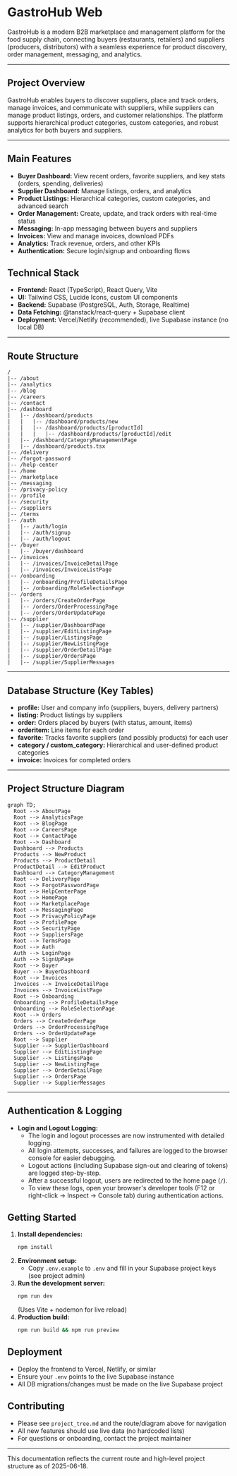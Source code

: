 # GastroHub Web

GastroHub is a modern B2B marketplace and management platform for the food supply chain, connecting buyers (restaurants, retailers) and suppliers (producers, distributors) with a seamless experience for product discovery, order management, messaging, and analytics.

---

## Project Overview

GastroHub enables buyers to discover suppliers, place and track orders, manage invoices, and communicate with suppliers, while suppliers can manage product listings, orders, and customer relationships. The platform supports hierarchical product categories, custom categories, and robust analytics for both buyers and suppliers.

---

## Main Features

- **Buyer Dashboard:** View recent orders, favorite suppliers, and key stats (orders, spending, deliveries)
- **Supplier Dashboard:** Manage listings, orders, and analytics
- **Product Listings:** Hierarchical categories, custom categories, and advanced search
- **Order Management:** Create, update, and track orders with real-time status
- **Messaging:** In-app messaging between buyers and suppliers
- **Invoices:** View and manage invoices, download PDFs
- **Analytics:** Track revenue, orders, and other KPIs
- **Authentication:** Secure login/signup and onboarding flows

## Technical Stack

- **Frontend:** React (TypeScript), React Query, Vite
- **UI:** Tailwind CSS, Lucide Icons, custom UI components
- **Backend:** Supabase (PostgreSQL, Auth, Storage, Realtime)
- **Data Fetching:** @tanstack/react-query + Supabase client
- **Deployment:** Vercel/Netlify (recommended), live Supabase instance (no local DB)

---

## Route Structure

```
/
|-- /about
|-- /analytics
|-- /blog
|-- /careers
|-- /contact
|-- /dashboard
|   |-- /dashboard/products
|   |   |-- /dashboard/products/new
|   |   |-- /dashboard/products/[productId]
|   |   |   |-- /dashboard/products/[productId]/edit
|   |-- /dashboard/CategoryManagementPage
|   |-- /dashboard/products.tsx
|-- /delivery
|-- /forgot-password
|-- /help-center
|-- /home
|-- /marketplace
|-- /messaging
|-- /privacy-policy
|-- /profile
|-- /security
|-- /suppliers
|-- /terms
|-- /auth
|   |-- /auth/login
|   |-- /auth/signup
|   |-- /auth/logout
|-- /buyer
|   |-- /buyer/dashboard
|-- /invoices
|   |-- /invoices/InvoiceDetailPage
|   |-- /invoices/InvoiceListPage
|-- /onboarding
|   |-- /onboarding/ProfileDetailsPage
|   |-- /onboarding/RoleSelectionPage
|-- /orders
|   |-- /orders/CreateOrderPage
|   |-- /orders/OrderProcessingPage
|   |-- /orders/OrderUpdatePage
|-- /supplier
|   |-- /supplier/DashboardPage
|   |-- /supplier/EditListingPage
|   |-- /supplier/ListingsPage
|   |-- /supplier/NewListingPage
|   |-- /supplier/OrderDetailPage
|   |-- /supplier/OrdersPage
|   |-- /supplier/SupplierMessages
```

---

## Database Structure (Key Tables)

- **profile:** User and company info (suppliers, buyers, delivery partners)
- **listing:** Product listings by suppliers
- **order:** Orders placed by buyers (with status, amount, items)
- **orderitem:** Line items for each order
- **favorite:** Tracks favorite suppliers (and possibly products) for each user
- **category / custom_category:** Hierarchical and user-defined product categories
- **invoice:** Invoices for completed orders

---

## Project Structure Diagram

```mermaid
graph TD;
  Root --> AboutPage
  Root --> AnalyticsPage
  Root --> BlogPage
  Root --> CareersPage
  Root --> ContactPage
  Root --> Dashboard
  Dashboard --> Products
  Products --> NewProduct
  Products --> ProductDetail
  ProductDetail --> EditProduct
  Dashboard --> CategoryManagement
  Root --> DeliveryPage
  Root --> ForgotPasswordPage
  Root --> HelpCenterPage
  Root --> HomePage
  Root --> MarketplacePage
  Root --> MessagingPage
  Root --> PrivacyPolicyPage
  Root --> ProfilePage
  Root --> SecurityPage
  Root --> SuppliersPage
  Root --> TermsPage
  Root --> Auth
  Auth --> LoginPage
  Auth --> SignUpPage
  Root --> Buyer
  Buyer --> BuyerDashboard
  Root --> Invoices
  Invoices --> InvoiceDetailPage
  Invoices --> InvoiceListPage
  Root --> Onboarding
  Onboarding --> ProfileDetailsPage
  Onboarding --> RoleSelectionPage
  Root --> Orders
  Orders --> CreateOrderPage
  Orders --> OrderProcessingPage
  Orders --> OrderUpdatePage
  Root --> Supplier
  Supplier --> SupplierDashboard
  Supplier --> EditListingPage
  Supplier --> ListingsPage
  Supplier --> NewListingPage
  Supplier --> OrderDetailPage
  Supplier --> OrdersPage
  Supplier --> SupplierMessages
```

---

## Authentication & Logging

- **Login and Logout Logging:**
  - The login and logout processes are now instrumented with detailed logging.
  - All login attempts, successes, and failures are logged to the browser console for easier debugging.
  - Logout actions (including Supabase sign-out and clearing of tokens) are logged step-by-step.
  - After a successful logout, users are redirected to the home page (`/`).
  - To view these logs, open your browser's developer tools (F12 or right-click → Inspect → Console tab) during authentication actions.

## Getting Started

1. **Install dependencies:**
   ```sh
   npm install
   ```
2. **Environment setup:**
   - Copy `.env.example` to `.env` and fill in your Supabase project keys (see project admin)
3. **Run the development server:**
   ```sh
   npm run dev
   ```
   (Uses Vite + nodemon for live reload)
4. **Production build:**
   ```sh
   npm run build && npm run preview
   ```

## Deployment
- Deploy the frontend to Vercel, Netlify, or similar
- Ensure your `.env` points to the live Supabase instance
- All DB migrations/changes must be made on the live Supabase project

## Contributing
- Please see `project_tree.md` and the route/diagram above for navigation
- All new features should use live data (no hardcoded lists)
- For questions or onboarding, contact the project maintainer

---

This documentation reflects the current route and high-level project structure as of 2025-06-18.
